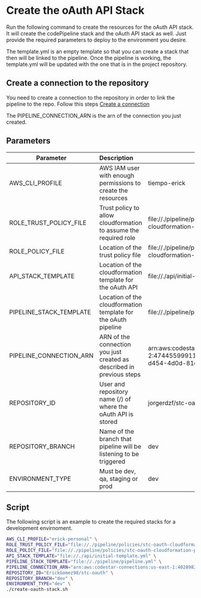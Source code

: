 # Create the oAuth API Stack

Run the following command to create the resources for the oAuth API stack. It will create the codePipeline stack and the oAuth API stack as well. Just provide the required parameters to deploy to the environment you desire.

The template.yml is an empty template so that you can create a stack that then will be linked to the pipeline. Once the pipeline is working, the template.yml will be updated with the one that is in the project repository.

## Create a connection to the repository

You need to create a connection to the repository in order to link the pipeline to the repo. Follow this steps [Create a connection](https://docs.aws.amazon.com/dtconsole/latest/userguide/connections-create.html)

The PIPELINE_CONNECTION_ARN is the arn of the connection you just created.

## Parameters

| Parameter               | Description                                                                     | Example                                                                                             |
| ----------------------- | :------------------------------------------------------------------------------ | --------------------------------------------------------------------------------------------------- |
| AWS_CLI_PROFILE         | AWS IAM user with enough permissions to create the resources                    | tiempo-erick                                                                                        |
| ROLE_TRUST_POLICY_FILE  | Trust policy to allow cloudformation to assume the required role                | file://./pipeline/policies/stc-oauth-cloudformation-trust-policy.json                               |
| ROLE_POLICY_FILE        | Location of the trust policy file                                               | file://./pipeline/policies/stc-oauth-cloudformation-policy.json                                     |
| API_STACK_TEMPLATE      | Location of the cloudformation template for the oAuth API                       | file://./api/initial-template.yml                                                                   |
| PIPELINE_STACK_TEMPLATE | Location of the cloudformation template for the oAuth pipeline                  | file://./pipeline/pipeline.yml                                                                      |
| PIPELINE_CONNECTION_ARN | ARN of the connection you just created as described in previous steps           | arn:aws:codestar-connections:us-west-2:474455999118:connection/ad4124a6-d454-4d0d-81e8-87dbb6aa9ed5 |
| REPOSITORY_ID           | User and repository name (<user>/<repository>) of where the oAuth API is stored | jorgerdzf/stc-oauth                                                                                 |
| REPOSITORY_BRANCH       | Name of the branch that pipeline will be listening to be triggered              | dev                                                                                                 |
| ENVIRONMENT_TYPE        | Must be dev, qa, staging or prod                                                | dev                                                                                                 |

## Script

The following script is an example to create the required stacks for a development envirnoment.

```bash
AWS_CLI_PROFILE="erick-personal" \
ROLE_TRUST_POLICY_FILE="file://./pipeline/policies/stc-oauth-cloudformation-trust-policy.json" \
ROLE_POLICY_FILE="file://./pipeline/policies/stc-oauth-cloudformation-policy.json" \
API_STACK_TEMPLATE="file://./api/initial-template.yml" \
PIPELINE_STACK_TEMPLATE="file://./pipeline/pipeline.yml" \
PIPELINE_CONNECTION_ARN="arn:aws:codestar-connections:us-east-1:402898212722:connection/3c2519b3-4624-464e-b473-2ef2087e08d7" \
REPOSITORY_ID="ErickGomez98/stc-oauth" \
REPOSITORY_BRANCH="dev" \
ENVIRONMENT_TYPE="dev" \
./create-oauth-stack.sh
```
